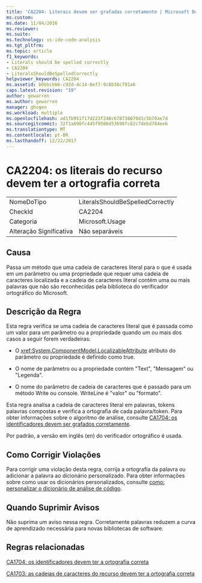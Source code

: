 ```yaml
---
title: 'CA2204: Literais devem ser grafadas corretamente | Microsoft Docs'
ms.custom: 
ms.date: 11/04/2016
ms.reviewer: 
ms.suite: 
ms.technology: vs-ide-code-analysis
ms.tgt_pltfrm: 
ms.topic: article
f1_keywords:
- Literals should be spelled correctly
- CA2204
- LiteralsShouldBeSpelledCorrectly
helpviewer_keywords: CA2204
ms.assetid: b0bbcbb6-c92d-4c14-8ef7-9c8b38c791a6
caps.latest.revision: "19"
author: gewarren
ms.author: gewarren
manager: ghogen
ms.workload: multiple
ms.openlocfilehash: ad1fb951f17d223f248c678738070d1c5b70ae7d
ms.sourcegitcommit: 32f1a690fc445f9586d53698fc82c7debd784eeb
ms.translationtype: MT
ms.contentlocale: pt-BR
ms.lasthandoff: 12/22/2017
---
```

# <a name="ca2204-literals-should-be-spelled-correctly"></a>CA2204: os literais do recurso devem ter a ortografia correta
|||  
|-|-|  
|NomeDoTipo|LiteralsShouldBeSpelledCorrectly|  
|CheckId|CA2204|  
|Categoria|Microsoft.Usage|  
|Alteração Significativa|Não separáveis|  
  
## <a name="cause"></a>Causa  
 Passa um método que uma cadeia de caracteres literal para o que é usada em um parâmetro ou uma propriedade que requer uma cadeia de caracteres localizada e a cadeia de caracteres literal contém uma ou mais palavras que não são reconhecidas pela biblioteca do verificador ortográfico do Microsoft.  
  
## <a name="rule-description"></a>Descrição da Regra  
 Esta regra verifica se uma cadeia de caracteres literal que é passada como um valor para um parâmetro ou a propriedade quando um ou mais dos casos a seguir forem verdadeiras:  
  
-   O <xref:System.ComponentModel.LocalizableAttribute> atributo do parâmetro ou propriedade é definido como true.  
  
-   O nome de parâmetro ou a propriedade contém "Text", "Mensagem" ou "Legenda".  
  
-   O nome do parâmetro de cadeia de caracteres que é passado para um método Write ou console. WriteLine é "valor" ou "formato".  
  
 Esta regra analisa a cadeia de caracteres literal em palavras, tokens palavras compostas e verifica a ortografia de cada palavra/token. Para obter informações sobre o algoritmo de análise, consulte [CA1704: os identificadores devem ser grafados corretamente](../code-quality/ca1704-identifiers-should-be-spelled-correctly.md).  
  
 Por padrão, a versão em inglês (en) do verificador ortográfico é usada.  
  
## <a name="how-to-fix-violations"></a>Como Corrigir Violações  
 Para corrigir uma violação desta regra, corrija a ortografia da palavra ou adicionar a palavra ao dicionário personalizado. Para obter informações sobre como usar os dicionários personalizados, consulte [como: personalizar o dicionário de análise de código](../code-quality/how-to-customize-the-code-analysis-dictionary.md).  
  
## <a name="when-to-suppress-warnings"></a>Quando Suprimir Avisos  
 Não suprima um aviso nessa regra. Corretamente palavras reduzem a curva de aprendizado necessária para novas bibliotecas de software.  
  
## <a name="related-rules"></a>Regras relacionadas  
 [CA1704: os identificadores devem ter a ortografia correta](../code-quality/ca1704-identifiers-should-be-spelled-correctly.md)  
  
 [CA1703: as cadeias de caracteres do recurso devem ter a ortografia correta](../code-quality/ca1703-resource-strings-should-be-spelled-correctly.md)